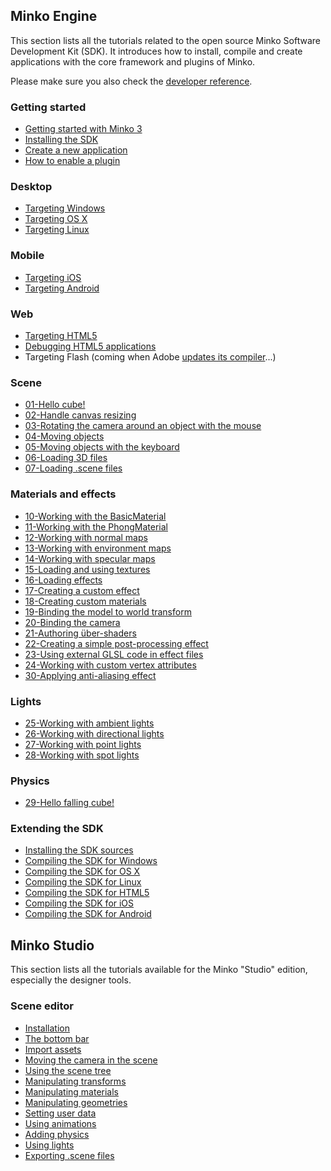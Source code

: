 Minko Engine
------------

This section lists all the tutorials related to the open source Minko Software Development Kit (SDK). It introduces how to install, compile and create applications with the core framework and plugins of Minko.

Please make sure you also check the [developer reference](http://doc.v3.minko.io/reference/).

### Getting started

-   [Getting started with Minko 3](../tutorial/Getting_started_with_Minko_3.md)
-   [Installing the SDK](../tutorial/Installing_the_SDK.md)
-   [Create a new application](../tutorial/Create_a_new_application.md)
-   [How to enable a plugin](../tutorial/How_to_enable_a_plugin.md)

### Desktop

-   [Targeting Windows](../tutorial/Targeting_Windows.md)
-   [Targeting OS X](../tutorial/Targeting_OS_X.md)
-   [Targeting Linux](../tutorial/Targeting_Linux.md)

### Mobile

-   [Targeting iOS](../tutorial/Targeting_iOS.md)
- 	[Targeting Android](../tutorial/Targeting_Android.md)

### Web

-   [Targeting HTML5](../tutorial/Targeting_HTML5.md)
-   [Debugging HTML5 applications](../tutorial/Debugging_HTML5_applications.md)
-   Targeting Flash (coming when Adobe [updates its compiler](https://github.com/adobe-flash/crossbridge/issues/28)...)

### Scene

-   [01-Hello cube!](../tutorial/01-Hello_cube!.md)
-   [02-Handle canvas resizing](../tutorial/02-Handle_canvas_resizing.md)
-   [03-Rotating the camera around an object with the mouse](../tutorial/03-Rotating_the_camera_around_an_object_with_the_mouse.md)
-   [04-Moving objects](../tutorial/04-Moving_objects.md)
-   [05-Moving objects with the keyboard](../tutorial/05-Moving_objects_with_the_keyboard.md)
-   [06-Loading 3D files](../tutorial/06-Loading_3D_files.md)
-   [07-Loading .scene files](../tutorial/07-Loading_.scene_files.md)

### Materials and effects

-   [10-Working with the BasicMaterial](../tutorial/10-Working_with_the_BasicMaterial.md)
-   [11-Working with the PhongMaterial](../tutorial/11-Working_with_the_PhongMaterial.md)
-   [12-Working with normal maps ](../tutorial/12-Working_with_normal_maps.md)
-   [13-Working with environment maps ](../tutorial/13-Working_with_environment_maps.md)
-   [14-Working with specular maps](../tutorial/14-Working_with_specular_maps.md)
-   [15-Loading and using textures](../tutorial/15-Loading_and_using_textures.md)
-   [16-Loading effects](../tutorial/16-Loading_effects.md)
-   [17-Creating a custom effect](../tutorial/17-Creating_a_custom_effect.md)
-   [18-Creating custom materials](../tutorial/18-Creating_custom_materials.md)
-   [19-Binding the model to world transform](../tutorial/19-Binding_the_model_to_world_transform.md)
-   [20-Binding the camera](../tutorial/20-Binding_the_camera.md)
-   [21-Authoring über-shaders](../tutorial/21-Authoring_uber-shaders.md)
-   [22-Creating a simple post-processing effect](../tutorial/22-Creating_a_simple_post-processing_effect.md)
-   [23-Using external GLSL code in effect files](../tutorial/23-Using_external_GLSL_code_in_effect_files.md)
-   [24-Working with custom vertex attributes](../tutorial/24-Working_with_custom_vertex_attributes.md)
-   [30-Applying anti-aliasing effect](../tutorial/30-Applying_anti-aliasing_effect.md)

### Lights

-   [25-Working with ambient lights](../tutorial/25-Working_with_ambient_lights.md)
-   [26-Working with directional lights](../tutorial/26-Working_with_directional_lights.md)
-   [27-Working with point lights](../tutorial/27-Working_with_point_lights.md)
-   [28-Working with spot lights](../tutorial/28-Working_with_spot_lights.md)

### Physics

-   [29-Hello falling cube!](../tutorial/29-Hello_falling_cube!.md)

### Extending the SDK

-   [Installing the SDK sources](../tutorial/Installing_the_SDK_sources.md)
-   [Compiling the SDK for Windows](../tutorial/Compiling_the_SDK_for_Windows.md)
-   [Compiling the SDK for OS X](../tutorial/Compiling_the_SDK_for_OS_X.md)
-   [Compiling the SDK for Linux](../tutorial/Compiling_the_SDK_for_Linux.md)
-   [Compiling the SDK for HTML5](../tutorial/Compiling_the_SDK_for_HTML5.md)
-   [Compiling the SDK for iOS](../tutorial/Compiling_the_SDK_for_iOS.md)
-   [Compiling the SDK for Android](../tutorial/Compiling_the_SDK_for_Android.md)

Minko Studio
------------

This section lists all the tutorials available for the Minko "Studio" edition, especially the designer tools.

### Scene editor

-   [Installation](../tutorial/Installation.md)
-   [The bottom bar](../tutorial/The_bottom_bar.md)
-   [Import assets](../tutorial/Import_assets.md)
-   [Moving the camera in the scene](../tutorial/Moving_the_camera_in_the_scene.md)
-   [Using the scene tree](../tutorial/Using_the_scene_tree.md)
-   [Manipulating transforms](../tutorial/Manipulating_transforms.md)
-   [Manipulating materials](../tutorial/Manipulating_materials.md)
-   [Manipulating geometries](../tutorial/Manipulating_geometries.md)
-   [Setting user data](../tutorial/Setting_user_data.md)
-   [Using animations](../tutorial/Using_animations.md)
-   [Adding physics](../tutorial/Adding_physics.md)
-   [Using lights](../tutorial/Using_lights.md)
-   [Exporting .scene files](../tutorial/Exporting_.scene_files.md)
